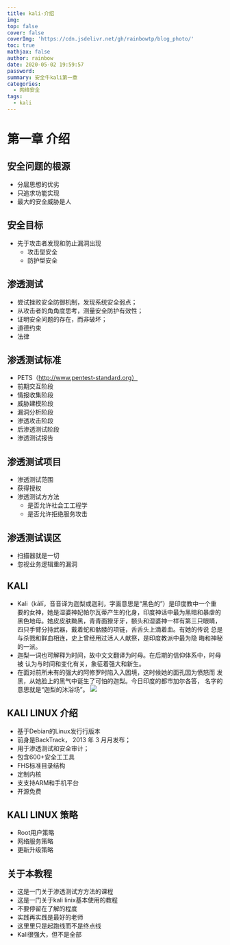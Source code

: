```yaml
---
title: kali-介绍
img: 
top: false
cover: false
coverImg: 'https://cdn.jsdelivr.net/gh/rainbowtp/blog_photo/'
toc: true
mathjax: false
author: rainbow
date: 2020-05-02 19:59:57
password:
summary: 安全牛kali第一章
categories:
  - 网络安全
tags:
  - kali
---
```



# 第一章 介绍


## 安全问题的根源

- 分层思想的优劣
- 只追求功能实现
- 最大的安全威胁是⼈

## 安全目标

- 先于攻击者发现和防止漏洞出现
    - 攻击型安全
    - 防护型安全


## 渗透测试

- 尝试挫败安全防御机制，发现系统安全弱点；
- 从攻击者的⾓角度思考，测量安全防护有效性；
- 证明安全问题的存在，而非破坏；
- 道德约束
- 法律


## 渗透测试标准

- PETS（http://www.pentest-standard.org）
- 前期交互阶段
- 情报收集阶段
- 威胁建模阶段
- 漏洞分析阶段
- 渗透攻击阶段
- 后渗透测试阶段
- 渗透测试报告


## 渗透测试项目

- 渗透测试范围
- 获得授权
- 渗透测试⽅方法
    - 是否允许社会⼯工程学
    - 是否允许拒绝服务攻击


## 渗透测试误区

- 扫描器就是一切
- 忽视业务逻辑重的漏洞


## KALI

- Kali（kālī，⾳音译为迦梨或迦利，字面意思是“黑色的”）是印度教中一个重
    要的女神，她是湿婆神妃帕尔瓦蒂产生的化身，印度神话中最为黑暗和暴虐的
    黑色地母。她⽪皮肤黝黑，⻘青面獠⽛牙，额头和湿婆神一样有第三只眼睛，
    四只手臂分持武器，戴着蛇和骷髅的项链，⾆舌头上滴着血。有她的传说
    总是与杀戮和鲜血相连，史上曾经用过活⼈人献祭，是印度教派中最为隐
    晦和神秘的一派。
- 迦梨一词也可解释为时间，故中⽂文翻译为时母。在后期的信仰体系中，时母被
    认为与时间和变化有关，象征着强大和新生。
- 在面对前所未有的强大的阿修罗时陷⼊入困境，这时候她的面孔因为愤怒而
    发黑，从她脸上的黑气中诞生了可怕的迦梨。今日印度的都市加尔各答，
    名字的意思就是“迦梨的沐浴场”。
![](https://cdn.jsdelivr.net/gh/rainbowtp/blog_photo//data/kali.png)

## KALI LINUX 介绍

- 基于Debian的Linux发⾏行版本
- 前身是BackTrack， 2013 年 3 ⽉月发布；
- 用于渗透测试和安全审计；
- 包含600+安全⼯工具
- FHS标准目录结构
- 定制内核
- ⽀支持ARM和手机平台
- 开源免费


## KALI LINUX 策略

- Root用户策略
- 网络服务策略
- 更新升级策略


## 关于本教程

- 这是一门关于渗透测试⽅方法的课程
- 这是一门关于kali linix基本使用的教程
- 不要停留在了解的程度
- 实践再实践是最好的老师
- 这⾥里只是起跑线而不是终点线
- Kali很强大，但不是全部


